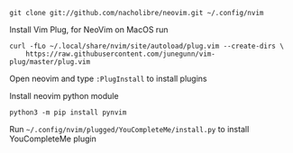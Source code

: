 `git clone git://github.com/nacholibre/neovim.git ~/.config/nvim`

Install Vim Plug, for NeoVim on MacOS run

```
curl -fLo ~/.local/share/nvim/site/autoload/plug.vim --create-dirs \
    https://raw.githubusercontent.com/junegunn/vim-plug/master/plug.vim
```

Open neovim and type `:PlugInstall` to install plugins

Install neovim python module
```
python3 -m pip install pynvim
```

Run `~/.config/nvim/plugged/YouCompleteMe/install.py` to install YouCompleteMe plugin
